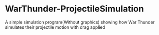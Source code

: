 # WarThunder-ProjectileSimulation
A simple simulation program(Without graphics) showing how War Thunder simulates their projectile motion with drag applied
